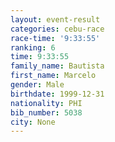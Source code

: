 ```yaml
---
layout: event-result 
categories: cebu-race 
race-time: '9:33:55'
ranking: 6
time: 9:33:55
family_name: Bautista
first_name: Marcelo
gender: Male
birthdate: 1999-12-31
nationality: PHI
bib_number: 5038
city: None
---
```

